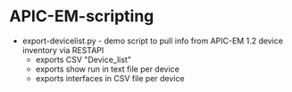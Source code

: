 # APIC-EM-scripting
- export-devicelist.py - demo script to pull info from APIC-EM 1.2 device inventory via RESTAPI
  - exports CSV "Device_list"
  - exports show run in text file per device 
  - exports interfaces in CSV file per device
